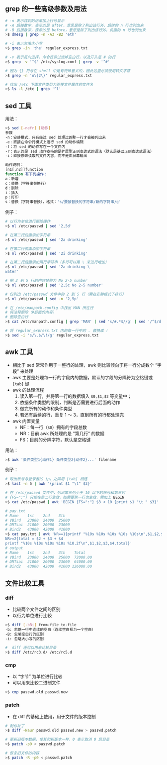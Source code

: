 ## grep 的一些高级参数及用法

```bash
# -n 表示找到的结果加上行号显示
# -A 后接数字，表示的是 after，意思是除了列出该行外，后续的 n 行也列出来
# -B 后接数字，表示的是 before，意思是除了列出该行外，前面的 n 行也列出来
>$ dmesg | grep -n -A3 -B2 'eth'

# -i 表示忽略大小写
>$ grep -in 'the' regular_express.txt

# -v 表示反向选择，命令表示过滤掉空白行，以及开头是 # 的行
>$ grep -v '^$' /etc/syslog.conf | grep -v '^#'

# 因为 {} 符号在 shell 中是有特殊意义的，因此这里必须使用转义字符
>$ grep -n 'o\{2\}' regular_express.txt

# 找出 /etc 下面文件类型为连接文件属性的文件名
>$ ls -l /etc | grep '^l'
```

## sed 工具

用法：
```bash
>$ sed [-nefr] [动作]
参数
-n：安静模式，只有经过 sed 处理过的那一行才会被列出来
-e：直接在命令行模式上进行 sed 的动作编辑
-f：将 sed 的动作写在一个文件内
-r：表示的是 sed 动作支持的是扩展型正则表达式的语法（默认是基础正则表达式语法）
-i：直接修改读取的文件内容，而不是由屏幕输出

动作说明：
[n1[,n2]]function
function 有下列操作：
a：新增
c：替换（字符串替换行）
d：删除
i：插入
p：打印
s：替换（字符串替换），格式：'s/要被替换的字符串/新的字符串/g'
```

例子：
```bash
# 以行为单位进行删除操作
>$ nl /etc/passwd | sed '2,5d'

# 在第二行后面添加字符串
>$ nl /etc/passwd | sed '2a drinking'

# 在第二行前面添加字符串
>$ nl /etc/passwd | sed '2i drinking'

# 在第二行后面添加两行字符串（多行可以用 \ 来进行增加）
>$ nl /etc/passwd | sed '2a drinking \
water'

# 把 2 到 5 行的内容替换为 No 2-5 number
>$ nl /etc/passwd | sed '2,5c No 2-5 number'

# 仅列出 /etc/passwd 文件中的 2 到 5 行（需在安静模式下执行）
>$ nl /etc/passwd | sed -n '2,5p'

# 在 /etc/manpath.config 中找出 MAN 所在行
# 将注释删除（#后面的内容）
# 删除空白行
>$ cat /etc/manpath.config | grep 'MAN' | sed 's/#.*$//g' | sed '/^$/d'

# 将 regular_express.txt 内的每一行中的 . 替换成 !
>$ sed -i 's/\.$/\!/g' regular_express.txt
```

## awk 工具

- 相比于 sed 常常作用于一整行的处理，awk 则比较倾向于将一行分成数个 “字段” 来处理
- awk 主要是处理每一行的字段内的数据，默认的字段的分隔符为空格键或 `[tab]` 键
- awk 的处理流程
  1. 读入第一行，并将第一行的数据填入 `$0,$1,$2` 等变量中；
  2. 依据条件类型的限制，判断是否需要进行后面的动作
  3. 做完所有的动作和条件类型
  4. 若还有后续的行，重复 1 ～ 3，直到所有的行都处理完
- awk 内置变量
  - NF：每一行（`$0`）拥有的字段总数
  - NR：目前 awk 所处理的是 "第几行" 的数据
  - FS：目前的分隔字符，默认是空格键

用法：
```bash
>$ awk '条件类型1{动作1} 条件类型2{动作2}...' filename
```

例子：
```bash
# 取出账号与登录者的 ip，之间用 [tab] 相连
>$ last -n 5 | awk '{print $1 "\t" $3}'

# 在 /etc/passwd 文件中，列出第三列小于 10 以下的账号和第三列
# {FS=":"} 只能在第二行生效，如需要第一行也生效，需加上 BEGIN
>$ cat /etc/passwd | awk 'BEGIN {FS=":"} $3 < 10 {print $1 "\t " $3}'

# pay.txt
# Name    1st    2nd    3th
# VBird   23000  24000  25000
# DMTsai  21000  20000  23000
# Bird2   43000  42000  41000
>$ cat pay.txt | awk 'NR==1{printf "%10s %10s %10s %10s %10s\n",$1,$2,$3,$4,"Total"}
NR>=2{total = $2 + $3 + $4
printf "%10s %10s %10s %10s %10.2f\n",$1,$2,$3,$4,total}'
# output
# Name    1st    2nd    3th    Total
# VBird   23000  24000  25000  72000.00
# DMTsai  21000  20000  23000  64000.00
# Bird2   43000  42000  41000 126000.00
```

## 文件比较工具

### diff

- 比较两个文件之间的区别
- 以行为单位进行比较

```bash
>$ diff [-bBi] from-file to-file
-b: 忽略一行中连续的空白（连续空白视为一个空白）
-B: 忽略空白行的区别
-i: 忽略大小写的区别

#  diff 还可以用来比较目录
>$ diff /etc/rc3.d/ /etc/rc5.d
```

### cmp

- 以 “字节” 为单位进行比较
- 可以用来比较二进制文件

```bash
>$ cmp passwd.old passwd.new
```

### patch

- 在 diff 的基础上使用，用于文件的版本控制

```bash
# 制作补丁
>$ diff -Naur passwd.old passwd.new > passwd.patch

# 更新旧版本数据，使其和新版本一样，0 表示取消 0 层目录
>$ patch -p0 < passwd.patch

# 恢复旧文件的内容
>$ patch -R -p0 < passwd.patch
```